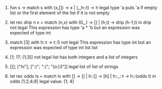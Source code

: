 1. fun s -> match s with (x,[]) -> x | (_,h::t) -> h
legal
type 'a
puts 'a if empty list or the first element of the list if it is not empty

2. let rec drip n x = match (n,x) with (0,_) -> [] | (h,t) -> drip (h-1,t) in drip
not legal
This expression has type 'a * 'b but an expression was expected of type int

3. match [3] with h::t -> t::5
not legal
This expression has type int but an expression was expected of type               int list list
4. [1; 17; [1;3]]
not legal
list has both integers and a list of integers

5. [[]; ["hi"]; [":)"; ":("; "(o:)3"]]
legal
list of list of strings

6. let rec odds ls = match ls with [] -> [] | h::[] -> [h] | h::_::t -> h::(odds t) in odds [1;2;4;8]
legal
value: [1; 4]
